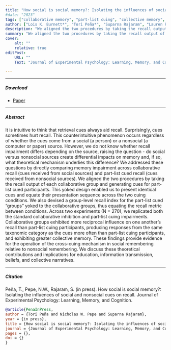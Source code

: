 ```yaml
---
title: "How social is social memory?: Isolating the influences of social and nonsocial cues on recall" 
#date: "2023"
tags: ["collaborative memory", "part-list cuing", "collective memory", "cross-cueing"]
author: ["Lois K. Burnett*", "Tori Peña*", "Suparna Rajaram", "Lauren Richmond"]
description: "We aligned the two procedures by taking the recall output of each collaborative group and generating cues for part-list cued participants. This yoked design enabled us to present identical cues and equate their presentation sequence across the two  cuing conditions. We also devised a group-level recall index for the part-list cued “groups” yoked to the collaborative groups, thus equating the recall metric between conditions." 
summary: "We aligned the two procedures by taking the recall output of each collaborative group and generating cues for part-list cued participants. This yoked design enabled us to present identical cues and equate their presentation sequence across the two  cuing conditions. We also devised a group-level recall index for the part-list cued “groups” yoked to the collaborative groups, thus equating the recall metric between conditions."
cover:
    alt: ""
    relative: true
editPost:
    URL: ""
    Text: "Journal of Experimental Psychology: Learning, Memory, and Cognition"

---
```


---

##### Download

+ [Paper](pena-et-al-in-press.pdf)

---

##### Abstract

It is intuitive to think that retrieval cues always aid recall. Surprisingly, cues sometimes hurt  recall. This counterintuitive phenomenon occurs regardless of whether the cues come from a  social (a person) or a nonsocial (a computer or paper) source. However, we do not know whether  recall impairment differs depending on the source, raising the question - do social versus nonsocial sources create differential impacts on memory and, if so, what theoretical mechanism  underlies this difference? We addressed these questions by directly comparing memory impairment across collaborative recall (cues received from social sources) and part-list cued recall (cues received from nonsocial sources). We aligned the two procedures by taking the recall output of each collaborative group and generating cues for part-list cued participants. This yoked design enabled us to present identical cues and equate their presentation sequence across the two cuing conditions. We also devised a group-level recall index for the part-list cued “groups” yoked to the collaborative groups, thus equating the recall metric between conditions. Across two experiments (N = 270), we replicated both the standard collaborative inhibition and part-list cuing impairments. Collaborative groups exhibited more reciprocal influence on one another’s recall than part-list cuing participants, producing responses from the same taxonomic category as the cues more often than part-list cuing participants, and exhibiting greater collective memory. These findings provide evidence for the operation of the cross-cuing mechanism in social  remembering relative to nonsocial remembering. We discuss these theoretical contributions and implications for education, information transmission, beliefs, and collective narratives. 

---

##### Citation

Peña, T., Pepe, N.W., Rajaram, S. (in press). How social is social memory?: Isolating the influences of social and nonsocial cues on recall. Journal of Experimental Psychology: Learning, Memory, and Cognition.

```BibTeX
@article{PenaInPress,
author = {Tori Peña and Nicholas W. Pepe and Suparna Rajaram},
year = {in press},
title = {How social is social memory?: Isolating the influences of social and nonsocial cues on recall},
journal = {Journal of Experimental Psychology: Learning, Memory, and Cognition},
pages = {},
doi = {}
}